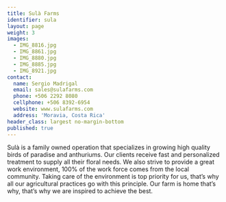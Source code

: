```yaml
---
title: Sulà Farms
identifier: sula
layout: page
weight: 3
images:
  - IMG_8816.jpg
  - IMG_8861.jpg
  - IMG_8880.jpg
  - IMG_8885.jpg
  - IMG_8921.jpg
contact:
  name: Sergio Madrigal
  email: sales@sulafarms.com
  phone: +506 2292 8080
  cellphone: +506 8392-6954
  website: www.sulafarms.com
  address: 'Moravia, Costa Rica'
header_class: largest no-margin-bottom
published: true
---
```

Sulà is a family owned operation that specializes in growing high quality birds of paradise and anthuriums. Our clients receive fast and personalized treatment to supply all their floral needs. We also strive to provide a great work environment, 100% of the work force comes from the local community. Taking care of the environment is top priority for us, that’s why all our agricultural practices go with this principle. Our farm is home that’s why, that’s why we are inspired to achieve the best.
